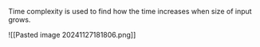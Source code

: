 Time complexity is used to find how the time increases when size of input grows.

![[Pasted image 20241127181806.png]]